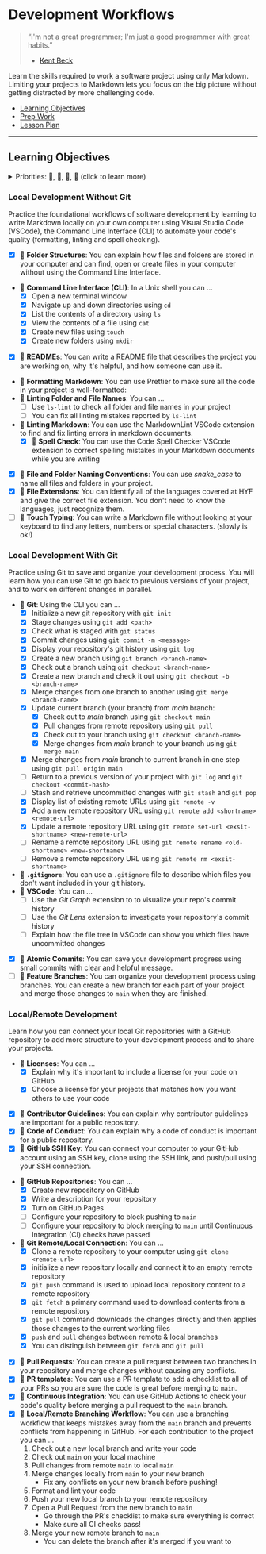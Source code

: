 # Development Workflows

> “I'm not a great programmer; I'm just a good programmer with great habits.”
>
> - [Kent Beck](https://en.wikiquote.org/wiki/Kent_Beck)

Learn the skills required to work a software project using only Markdown.
Limiting your projects to Markdown lets you focus on the big picture without
getting distracted by more challenging code.  

- [Learning Objectives](#learning-objectives)
- [Prep Work](./prep_work.md)
- [Lesson Plan](./lesson_plan.md)

---

## Learning Objectives

<details>
<summary>Priorities: 🥚, 🐣, 🐥, 🐔 (click to learn more)</summary>
<br>

There is a lot to learn in this repository. If you can't master all the material
at once, that's expected! Anything you don't master now will always be waiting
for you to review when you need it. These 4 emoji's will help you prioritize
your study time and to measure your progress:

- 🥚: Understanding this material is required, it covers the base skills you'll
  need for this module and the next. You do not need to finish all of them but
  should feel comfortable that you could with enough time.
- 🐣: You have started all of these exercises and feel you could complete them
  all if you just had more time. It may not be easy for you but with effort you
  can make it through.
- 🐥: You have studied the examples and started some exercises if you had time.
  You should have a big-picture understanding of these concepts/skills, but may
  not be confident completing the exercises.
- 🐔: These concepts or skills are not necessary but are related to this module.
  If you are finished with 🥚, 🐣 and 🐥 you can use the 🐔 exercises to push
  yourself without getting distracted from the module's main objectives.

---

</details>

### Local Development Without Git

Practice the foundational workflows of software development by learning to write
Markdown locally on your own computer using Visual Studio Code (VSCode), the
Command Line Interface (CLI) to automate your code's quality
(formatting, linting and spell checking).

- [x] 🥚 **Folder Structures**: You can explain how files and folders are stored
      in your computer and can find, open or create files in your computer
      without using the Command Line Interface.
- 🥚 **Command Line Interface (CLI)**: In a Unix shell you can ...
  - [x] Open a new terminal window
  - [x] Navigate up and down directories using `cd`
  - [x] List the contents of a directory using `ls`
  - [x] View the contents of a file using `cat`
  - [x] Create new files using `touch`
  - [x] Create new folders using `mkdir`
- [x] 🥚 **READMEs**: You can write a README file that describes the project you
      are working on, why it's helpful, and how someone can use it.
- 🥚 **Formatting Markdown**: You can use Prettier to make sure all the code in
  your project is well-formatted:
- 🥚 **Linting Folder and File Names**: You can ...
  - [ ] Use `ls-lint` to check all folder and file names in your project
  - [ ] You can fix all linting mistakes reported by `ls-lint`
- 🥚 **Linting Markdown**: You can use the MarkdownLint VSCode extension to find
  and fix linting errors in markdown documents.
  - [x] 🥚 **Spell Check**: You can use the Code Spell Checker VSCode extension
        to correct spelling mistakes in your Markdown documents while you are
        writing
- [x] 🥚 **File and Folder Naming Conventions**: You can use _snake_case_ to
      name all files and folders in your project.
- [x] 🐣 **File Extensions**: You can identify all of the languages covered at
      HYF and give the correct file extension. You don't need to know the
      languages, just recognize them.
- [ ] 🐣 **Touch Typing**: You can write a Markdown file without looking at your
      keyboard to find any letters, numbers or special characters. (slowly is
      ok!)

### Local Development With Git

Practice using Git to save and organize your development process. You will learn
how you can use Git to go back to previous versions of your project, and to work
on different changes in parallel.

- 🥚 **Git**: Using the CLI you can ...
  - [x] Initialize a new git repository with `git init`
  - [x] Stage changes using `git add <path>`
  - [x] Check what is staged with `git status`
  - [x] Commit changes using `git commit -m <message>`
  - [x] Display your repository's git history using `git log`
  - [x] Create a new branch using `git branch <branch-name>`
  - [x] Check out a branch using `git checkout <branch-name>`
  - [x] Create a new branch and check it out using
        `git checkout -b <branch-name>`
  - [x] Merge changes from one branch to another using `git merge <branch-name>`
  - [x] Update current branch (your branch) from _main_ branch:
    - [x] Check out to _main_ branch using `git checkout main`
    - [x] Pull changes from remote repository using `git pull`
    - [x] Check out to your branch using `git checkout <branch-name>`
    - [x] Merge changes from _main_ branch to your branch using `git merge main`
  - [x] Merge changes from _main_ branch to current branch in one step using
        `git pull origin main`
  - [ ] Return to a previous version of your project with `git log` and
        `git checkout <commit-hash>`
  - [ ] Stash and retrieve uncommitted changes with `git stash` and `git pop`
  - [x] Display list of existing remote URLs using `git remote -v`
  - [x] Add a new remote repository URL using
        `git remote add <shortname> <remote-url>`
  - [x] Update a remote repository URL using
        `git remote set-url <exsit-shortname> <new-remote-url>`
  - [ ] Rename a remote repository URL using
        `git remote rename <old-shortname> <new-shortname>`
  - [ ] Remove a remote repository URL using `git remote rm <exsit-shortname>`
- 🥚 **`.gitignore`**: You can use a `.gitignore` file to describe which files
  you don't want included in your git history.
- 🥚 **VSCode**: You can ...
  - [ ] Use the _Git Graph_ extension to to visualize your repo's commit history
  - [ ] Use the _Git Lens_ extension to investigate your repository's commit
        history
  - [ ] Explain how the file tree in VSCode can show you which files have
        uncommitted changes
- [x] 🥚 **Atomic Commits**: You can save your development progress using small
      commits with clear and helpful message.
- [ ] 🐣 **Feature Branches**: You can organize your development process using
      branches. You can create a new branch for each part of your project and
      merge those changes to `main` when they are finished.

### Local/Remote Development

Learn how you can connect your local Git repositories with a GitHub repository
to add more structure to your development process and to share your projects.

- 🥚 **Licenses**: You can ...
  - [x] Explain why it's important to include a license for your code on GitHub
  - [x] Choose a license for your projects that matches how you want others to
        use your code
- [x] 🥚 **Contributor Guidelines**: You can explain why contributor guidelines
      are important for a public repository.
- [x] 🥚 **Code of Conduct**: You can explain why a code of conduct is important
      for a public repository.
- [x] 🥚 **GitHub SSH Key**: You can connect your computer to your GitHub
      account using an SSH key, clone using the SSH link, and push/pull using
      your SSH connection.
- 🥚 **GitHub Repositories**: You can ...
  - [x] Create new repository on GitHub
  - [x] Write a description for your repository
  - [x] Turn on GitHub Pages
  - [ ] Configure your repository to block pushing to `main`
  - [ ] Configure your repository to block merging to `main` until Continuous
        Integration (CI) checks have passed
- 🥚 **Git Remote/Local Connection**: You can ...
  - [x] Clone a remote repository to your computer using
        `git clone <remote-url>`
  - [x] initialize a new repository locally and connect it to an empty remote
        repository
  - [x] `git push` command is used to upload local repository content to a
        remote repository
  - [x] `git fetch` a primary command used to download contents from a remote
        repository
  - [x] `git pull` command downloads the changes directly and then applies those
        changes to the current working files
  - [x] `push` and `pull` changes between remote & local branches
  - [x] You can distinguish between `git fetch` and `git pull`
- [x] 🥚 **Pull Requests**: You can create a pull request between two branches
      in your repository and merge changes without causing any conflicts.
- [x] 🥚 **PR templates**: You can use a PR template to add a checklist to all
      of your PRs so you are sure the code is great before merging to `main`.
- [x] 🥚 **Continuous Integration**: You can use GitHub Actions to check your
      code's quality before merging a pull request to the `main` branch.
- [x] 🐣 **Local/Remote Branching Workflow**: You can use a branching workflow
      that keeps mistakes away from the `main` branch and prevents conflicts
      from happening in GitHub. For each contribution to the project you can ...
  1. Check out a new local branch and write your code
  2. Check out `main` on your local machine
  3. Pull changes from remote `main` to local `main`
  4. Merge changes locally from `main` to your new branch
     - Fix any conflicts on your new branch before pushing!
  5. Format and lint your code
  6. Push your new local branch to your remote repository
  7. Open a Pull Request from the new branch to `main`
     - Go through the PR's checklist to make sure everything is correct
     - Make sure all CI checks pass!
  8. Merge your new remote branch to `main`
     - You can delete the branch after it's merged if you want to
